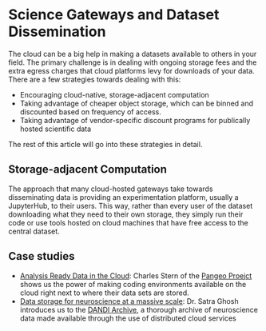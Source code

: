 # Science Gateways and Dataset Dissemination

The cloud can be a big help in making a datasets available to others in your field. The primary challenge is in dealing with ongoing storage fees and the extra egress charges that cloud platforms levy for downloads of your data. There are a few strategies towards dealing with this:

- Encouraging cloud-native, storage-adjacent computation
- Taking advantage of cheaper object storage, which can be binned and discounted based on frequency of access.
- Taking advantage of vendor-specific discount programs for publically hosted scientific data

The rest of this article will go into these strategies in detail.


## Storage-adjacent Computation

The approach that many cloud-hosted gateways take towards disseminating data is providing an experimentation platform, usually a JupyterHub, to their users. This way, rather than every user of the dataset downloading what they need to their own storage, they simply run their code or use tools hosted on cloud machines that have free access to the central dataset.


## Case studies

- [Analysis Ready Data in the Cloud](https://www.cloudbank.org/training/rroccet21-analysis-ready-data-cloud): Charles Stern of the [Pangeo Proejct](https://pangeo.io) shows us the power of making coding environments available on the cloud right next to where their data sets are stored.
- [Data storage for neuroscience at a massive scale](https://www.cloudbank.org/training/rroccet21-data-storage-neuroscience-massive-scale): Dr. Satra Ghosh introduces us to the [DANDI Archive](https://dandiarchive.org/), a thorough archive of neuroscience data made available through the use of distributed cloud services
